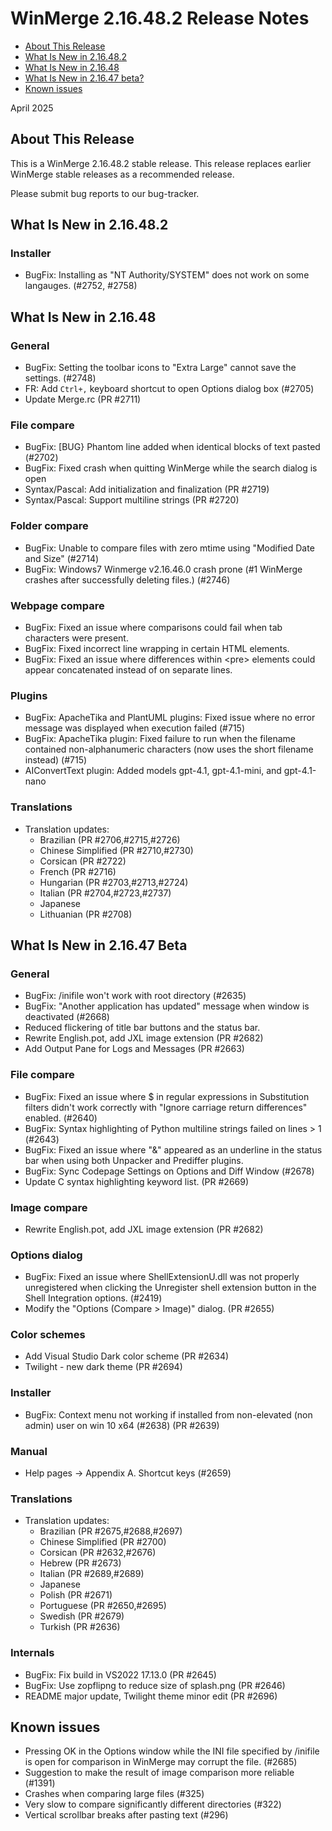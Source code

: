 # WinMerge 2.16.48.2 Release Notes

- [About This Release](#about-this-release)
- [What Is New in 2.16.48.2](#what-is-new-in-216482)
- [What Is New in 2.16.48](#what-is-new-in-21648)
- [What Is New in 2.16.47 beta?](#what-is-new-in-21647-beta)
- [Known issues](#known-issues)

April 2025

## About This Release

This is a WinMerge 2.16.48.2 stable release.
This release replaces earlier WinMerge stable releases as a recommended release.

Please submit bug reports to our bug-tracker.

## What Is New in 2.16.48.2

### Installer

- BugFix: Installing as "NT Authority/SYSTEM" does not work on some langauges. (#2752, #2758)

## What Is New in 2.16.48

### General

- BugFix: Setting the toolbar icons to "Extra Large" cannot save the settings.
    (#2748)
- FR: Add `Ctrl+,` keyboard shortcut to open Options dialog box (#2705)
- Update Merge.rc (PR #2711)

### File compare

 - BugFix: [BUG} Phantom line added when identical blocks of text pasted
     (#2702)
 - BugFix: Fixed crash when quitting WinMerge while the search dialog is open
 - Syntax/Pascal: Add initialization and finalization (PR #2719)
 - Syntax/Pascal: Support multiline strings (PR #2720)

### Folder compare

- BugFix: Unable to compare files with zero mtime using
    "Modified Date and Size" (#2714)
- BugFix: Windows7 Winmerge v2.16.46.0 crash prone 
    (#1 WinMerge crashes after successfully deleting files.) (#2746)

### Webpage compare

 - BugFix: Fixed an issue where comparisons could fail when tab characters
     were present.
 - BugFix: Fixed incorrect line wrapping in certain HTML elements.
 - BugFix: Fixed an issue where differences within \<pre\> elements could appear
     concatenated instead of on separate lines.

### Plugins

 - BugFix: ApacheTika and PlantUML plugins: Fixed issue where no error message
     was displayed when execution failed (#715)
 - BugFix: ApacheTika plugin: Fixed failure to run when the filename contained 
     non-alphanumeric characters (now uses the short filename instead) (#715)
 - AIConvertText plugin: Added models gpt-4.1, gpt-4.1-mini, and gpt-4.1-nano

### Translations

- Translation updates:
  - Brazilian (PR #2706,#2715,#2726)
  - Chinese Simplified (PR #2710,#2730)
  - Corsican (PR #2722)
  - French (PR #2716)
  - Hungarian (PR #2703,#2713,#2724)
  - Italian (PR #2704,#2723,#2737)
  - Japanese
  - Lithuanian (PR #2708)

## What Is New in 2.16.47 Beta

### General

- BugFix: /inifile won't work with root directory (#2635)
- BugFix: "Another application has updated" message when window is deactivated
    (#2668)
- Reduced flickering of title bar buttons and the status bar.
- Rewrite English.pot, add JXL image extension (PR #2682)
- Add Output Pane for Logs and Messages (PR #2663)

### File compare

- BugFix: Fixed an issue where $ in regular expressions in Substitution filters
    didn't work correctly with "Ignore carriage return differences" enabled.
    (#2640)
- BugFix: Syntax highlighting of Python multiline strings failed on lines > 1
    (#2643)
- BugFix: Fixed an issue where "&" appeared as an underline in the status bar
    when using both Unpacker and Prediffer plugins.
- BugFix: Sync Codepage Settings on Options and Diff Window (#2678)
- Update C syntax highlighting keyword list. (PR #2669)

### Image compare

- Rewrite English.pot, add JXL image extension (PR #2682)

### Options dialog

- BugFix: Fixed an issue where ShellExtensionU.dll was not properly
    unregistered when clicking the Unregister shell extension button in the
    Shell Integration options. (#2419)
- Modify the "Options (Compare > Image)" dialog. (PR #2655)

### Color schemes

- Add Visual Studio Dark color scheme (PR #2634)
- Twilight - new dark theme (PR #2694)

### Installer

- BugFix: Context menu not working if installed from non-elevated (non admin)
    user on win 10 x64 (#2638) (PR #2639)

### Manual

- Help pages -> Appendix A. Shortcut keys (#2659)

### Translations

- Translation updates:
  - Brazilian (PR #2675,#2688,#2697)
  - Chinese Simplified (PR #2700) 
  - Corsican (PR #2632,#2676)
  - Hebrew (PR #2673)
  - Italian (PR #2689,#2689)
  - Japanese
  - Polish (PR #2671)
  - Portuguese (PR #2650,#2695)
  - Swedish (PR #2679)
  - Turkish (PR #2636)

### Internals

- BugFix: Fix build in VS2022 17.13.0 (PR #2645)
- BugFix: Use zopflipng to reduce size of splash.png (PR #2646)
- README major update, Twilight theme minor edit (PR #2696)

## Known issues

 - Pressing OK in the Options window while the INI file specified by /inifile is open for comparison in WinMerge may corrupt the file. (#2685)
 - Suggestion to make the result of image comparison more reliable (#1391)
 - Crashes when comparing large files (#325)
 - Very slow to compare significantly different directories (#322)
 - Vertical scrollbar breaks after pasting text (#296)
